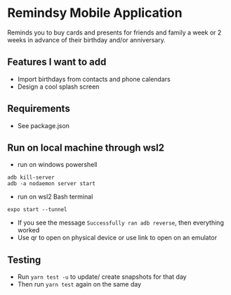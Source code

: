 # Remindsy Mobile Application

Reminds you to buy cards and presents for friends and family a week or 2 weeks in advance of their birthday and/or anniversary.

## Features I want to add
- Import birthdays from contacts and phone calendars
- Design a cool splash screen

## Requirements
- See package.json

## Run on local machine through wsl2
-  run on windows powershell
```
adb kill-server 
adb -a nodaemon server start
``` 
- run on wsl2 Bash terminal
```
expo start --tunnel
```
- If you see the message `Successfully ran adb reverse`, then everything worked
- Use qr to open on physical device or use link to open on an emulator
  
## Testing
- Run `yarn test -u` to update/ create snapshots for that day
- Then run `yarn test` again on the same day


